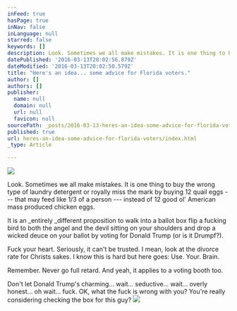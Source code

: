 ```yaml
---
inFeed: true
hasPage: true
inNav: false
inLanguage: null
starred: false
keywords: []
description: Look. Sometimes we all make mistakes. It is one thing to buy the wrong type of laundry detergent or royally miss the mark by buying 12 quail eggs — that may feed like 1/3 of a person — instead of 12 good ol’ American mass produced chicken eggs.
datePublished: '2016-03-13T20:02:56.879Z'
dateModified: '2016-03-13T20:02:50.579Z'
title: "Here's an idea... some advice for Florida voters."
author: []
authors: []
publisher:
  name: null
  domain: null
  url: null
  favicon: null
sourcePath: _posts/2016-03-13-heres-an-idea-some-advice-for-florida-voters.md
published: true
url: heres-an-idea-some-advice-for-florida-voters/index.html
_type: Article

---
```

![](https://the-grid-user-content.s3-us-west-2.amazonaws.com/4d36b4dc-6840-4b7a-84e5-8bc27dc2b3ba.jpg)

Look. Sometimes we all make mistakes. It is one thing to buy the wrong type of laundry detergent or royally miss the mark by buying 12 quail eggs --- that may feed like 1/3 of a person --- instead of 12 good ol' American mass produced chicken eggs.

It is an _entirely _different proposition to walk into a ballot box flip a fucking bird to both the angel and the devil sitting on your shoulders and drop a wicked deuce on your ballot by voting for Donald Trump (or is it Drumpf?).

Fuck your heart. Seriously, it can't be trusted. I mean, look at the divorce rate for Christs sakes. I know this is hard but here goes: Use. Your. Brain.

Remember. Never go full retard. And yeah, it applies to a voting booth too.

Don't let Donald Trump's charming... wait... seductive... wait... overly honest... oh wait... fuck. OK, what the fuck is wrong with you? You're really considering checking the box for this guy?
![](https://the-grid-user-content.s3-us-west-2.amazonaws.com/9587faa0-fcb3-4c62-ab84-cc80a9e7dd92.jpg)